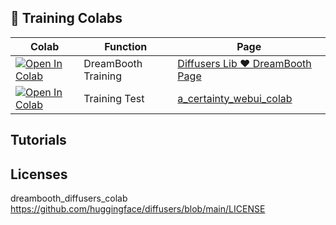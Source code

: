 ## 🦒 Training Colabs

| Colab | Function | Page
| --- | --- | --- |
[![Open In Colab](https://colab.research.google.com/assets/colab-badge.svg)](https://colab.research.google.com/github/camenduru/stable-diffusion-webui-colab/blob/training/dreambooth_diffusers_colab.ipynb) | DreamBooth Training | [Diffusers Lib ❤ DreamBooth Page](https://github.com/huggingface/diffusers/tree/main/examples/dreambooth)
[![Open In Colab](https://colab.research.google.com/assets/colab-badge.svg)](https://colab.research.google.com/github/camenduru/stable-diffusion-webui-colab/blob/training/a_certainty_webui_colab.ipynb) | Training Test | [a_certainty_webui_colab](https://github.com/camenduru/test/blob/main/a_certainty_webui_colab.ipynb)


## Tutorials


## Licenses

dreambooth_diffusers_colab https://github.com/huggingface/diffusers/blob/main/LICENSE
